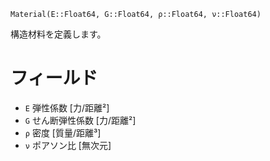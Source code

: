 ```
Material(E::Float64, G::Float64, ρ::Float64, ν::Float64)
```

構造材料を定義します。

# フィールド

  * `E` 弾性係数 [力/距離²]
  * `G` せん断弾性係数 [力/距離²]
  * `ρ` 密度 [質量/距離³]
  * `ν` ポアソン比 [無次元]
